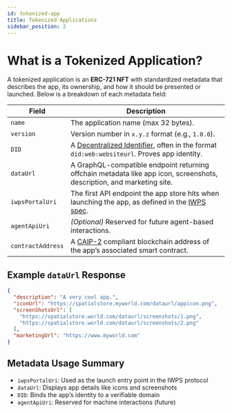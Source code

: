 ```yaml
---
id: tokenized-app
title: Tokenized Applications
sidebar_position: 2
---
```


# What is a Tokenized Application?

A tokenized application is an **ERC-721 NFT** with standardized metadata that describes the app, its ownership, and how it should be presented or launched. Below is a breakdown of each metadata field:

| Field | Description |
|-------|-------------|
| `name` | The application name (max 32 bytes). |
| `version` | Version number in `x.y.z` format (e.g., `1.0.0`). |
| `DID` | A [Decentralized Identifier](https://www.w3.org/TR/did-core/), often in the format `did:web:websiteurl`. Proves app identity. |
| `dataUrl` | A GraphQL-compatible endpoint returning offchain metadata like app icon, screenshots, description, and marketing site. |
| `iwpsPortalUri` | The first API endpoint the app store hits when launching the app, as defined in the [IWPS spec](https://github.com/oma3dao/iwps-specification). |
| `agentApiUri` | *(Optional)* Reserved for future agent-based interactions. |
| `contractAddress` | A [CAIP-2](https://chainagnostic.org/CAIPs/caip-2) compliant blockchain address of the app’s associated smart contract. |

## Example `dataUrl` Response

```json
{
  "description": "A very cool app.",
  "iconUrl": "https://spatialstore.myworld.com/dataurl/appicon.png",
  "screenShotsUrl": [
    "https://spatialstore.world.com/dataurl/screenshots/1.png",
    "https://spatialstore.world.com/dataurl/screenshots/2.png"
  ],
  "marketingUrl": "https://www.myworld.com"
}
```

## Metadata Usage Summary

- `iwpsPortalUri`: Used as the launch entry point in the IWPS protocol
- `dataUrl`: Displays app details like icons and screenshots
- `DID`: Binds the app’s identity to a verifiable domain
- `agentApiUri`: Reserved for machine interactions (future)
